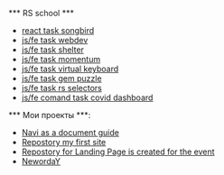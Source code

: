 *** RS school ***

* [react task songbird](https://burik84-songbird.netlify.app)
* [js/fe task webdev](https://rolling-scopes-school.github.io/burik84-JS2020Q3/webdev/)
* [js/fe task shelter](https://rolling-scopes-school.github.io/burik84-JS2020Q3/shelter/pages/main/main.html)
* [js/fe task momentum](https://rolling-scopes-school.github.io/burik84-JS2020Q3/momentum/)
* [js/fe task virtual keyboard](https://rolling-scopes-school.github.io/burik84-JS2020Q3/virtual-keyboard/)
* [js/fe task gem puzzle](https://rolling-scopes-school.github.io/burik84-JS2020Q3/gem-puzzle/build/)
* [js/fe task rs selectors](https://rolling-scopes-school.github.io/burik84-JS2020Q3/rs-css/build/index.html)
* [js/fe comand task covid dashboard](https://rolling-scopes-school.github.io/burik84-JS2020Q3/covid-dashboard/build/index.html)

*** Мои проекты ***:

* [Navi as a document guide](https://github.com/burik84/navi)
* [Repostory my first site](https://github.com/burik84/okbur)
* [Repostory for Landing Page is created for the event](https://github.com/burik84/robotsForward)
* [NewordaY](https://burik84.github.io/neworday/)

